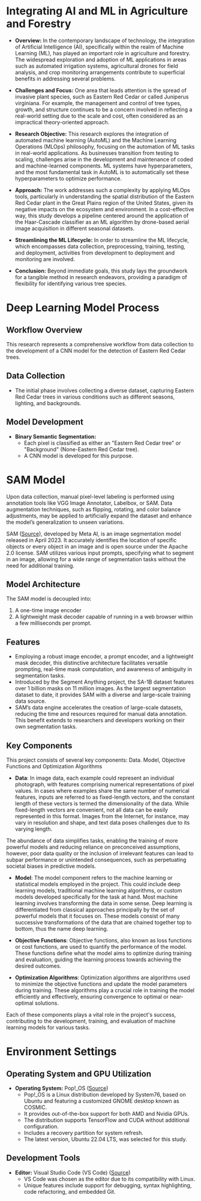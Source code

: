 # Integrating AI and ML in Agriculture and Forestry

- **Overview:**
  In the contemporary landscape of technology, the integration of Artificial Intelligence (AI), specifically within the realm of Machine Learning (ML), has played an important role in agriculture and forestry. The widespread exploration and adoption of ML applications in areas such as automated irrigation systems, agricultural drones for field analysis, and crop monitoring arrangements contribute to superficial benefits in addressing several problems.

- **Challenges and Focus:**
  One area that leads attention is the spread of invasive plant species, such as Eastern Red Cedar or called Juniperus virginiana. For example, the management and control of tree types, growth, and structure continues to be a concern involved in reflecting a real-world setting due to the scale and cost, often considered as an impractical theory-oriented approach.

- **Research Objective:**
  This research explores the integration of automated machine learning (AutoML) and the Machine Learning Operations (MLOps) philosophy, focusing on the automation of ML tasks in real-world applications. As businesses transition from testing to scaling, challenges arise in the development and maintenance of coded and machine-learned components. ML systems have hyperparameters, and the most fundamental task in AutoML is to automatically set these hyperparameters to optimize performance.

- **Approach:**
  The work addresses such a complexity by applying MLOps tools, particularly in understanding the spatial distribution of the Eastern Red Cedar plant in the Great Plains region of the United States, given its negative impacts on the ecosystem and environment. In a cost-effective way, this study develops a pipeline centered around the application of the Haar-Cascade classifier as an ML algorithm by drone-based aerial image acquisition in different seasonal datasets.

- **Streamlining the ML Lifecycle:**
  In order to streamline the ML lifecycle, which encompasses data collection, preprocessing, training, testing, and deployment, activities from development to deployment and monitoring are involved.

- **Conclusion:**
  Beyond immediate goals, this study lays the groundwork for a tangible method in research endeavors, providing a paradigm of flexibility for identifying various tree species.




# Deep Learning Model Process

## Workflow Overview
This research represents a comprehensive workflow from data collection to the development of a CNN model for the detection of Eastern Red Cedar trees.

## Data Collection
- The initial phase involves collecting a diverse dataset, capturing Eastern Red Cedar trees in various conditions such as different seasons, lighting, and backgrounds.

## Model Development
- **Binary Semantic Segmentation:**
  - Each pixel is classified as either an "Eastern Red Cedar tree" or "Background" (None-Eastern Red Cedar tree).
  - A CNN model is developed for this purpose.

# SAM Model

Upon data collection, manual pixel-level labeling is performed using annotation tools like VGG Image Annotator, Labelbox, or SAM. Data augmentation techniques, such as flipping, rotating, and color balance adjustments, may be applied to artificially expand the dataset and enhance the model’s generalization to unseen variations.

SAM ([Source](https://segment-anything.com/)), developed by Meta AI, is an image segmentation model released in April 2023. It accurately identifies the location of specific objects or every object in an image and is open source under the Apache 2.0 license. SAM utilizes various input prompts, specifying what to segment in an image, allowing for a wide range of segmentation tasks without the need for additional training.

## Model Architecture
The SAM model is decoupled into:
1. A one-time image encoder
2. A lightweight mask decoder capable of running in a web browser within a few milliseconds per prompt.

## Features
- Employing a robust image encoder, a prompt encoder, and a lightweight mask decoder, this distinctive architecture facilitates versatile prompting, real-time mask computation, and awareness of ambiguity in segmentation tasks.
- Introduced by the Segment Anything project, the SA-1B dataset features over 1 billion masks on 11 million images. As the largest segmentation dataset to date, it provides SAM with a diverse and large-scale training data source.
- SAM’s data engine accelerates the creation of large-scale datasets, reducing the time and resources required for manual data annotation. This benefit extends to researchers and developers working on their own segmentation tasks.


## Key Components

This project consists of several key components: Data. Model, Objective Functions and Optimization Algorithms

- **Data**: In image data, each example could represent an individual photograph, with features comprising numerical representations of pixel values. In cases where examples share the same number of numerical features, inputs are referred to as fixed-length vectors, and the constant length of these vectors is termed the dimensionality of the data. While fixed-length vectors are convenient, not all data can be easily represented in this format. Images from the Internet, for instance, may vary in resolution and shape, and text data poses challenges due to its varying length.

The abundance of data simplifies tasks, enabling the training of more powerful models and reducing reliance on preconceived assumptions, however, poor data quality or the inclusion of irrelevant features can lead to subpar performance or unintended consequences, such as perpetuating societal biases in predictive models.

- **Model**: The model component refers to the machine learning or statistical models employed in the project. This could include deep learning models, traditional machine learning algorithms, or custom models developed specifically for the task at hand. Most machine learning involves transforming the data in some sense. Deep learning is differentiated from classical approaches principally by the set of powerful models that it focuses on. These models consist of many successive transformations of the data that are chained together top to bottom, thus the name deep learning.

- **Objective Functions**: Objective functions, also known as loss functions or cost functions, are used to quantify the performance of the model. These functions define what the model aims to optimize during training and evaluation, guiding the learning process towards achieving the desired outcomes.

- **Optimization Algorithms**: Optimization algorithms are algorithms used to minimize the objective functions and update the model parameters during training. These algorithms play a crucial role in training the model efficiently and effectively, ensuring convergence to optimal or near-optimal solutions.

Each of these components plays a vital role in the project's success, contributing to the development, training, and evaluation of machine learning models for various tasks.




# Environment Settings

## Operating System and GPU Utilization
- **Operating System:** Pop!_OS ([Source](https://pop.system76.com/))
  - Pop!_OS is a Linux distribution developed by System76, based on Ubuntu and featuring a customized GNOME desktop known as COSMIC.
  - It provides out-of-the-box support for both AMD and Nvidia GPUs.
  - The distribution supports TensorFlow and CUDA without additional configuration.
  - Includes a recovery partition for system refresh.
  - The latest version, Ubuntu 22.04 LTS, was selected for this study.

## Development Tools
- **Editor:** Visual Studio Code (VS Code) ([Source](https://code.visualstudio.com/))
  - VS Code was chosen as the editor due to its compatibility with Linux.
  - Unique features include support for debugging, syntax highlighting, code refactoring, and embedded Git.
